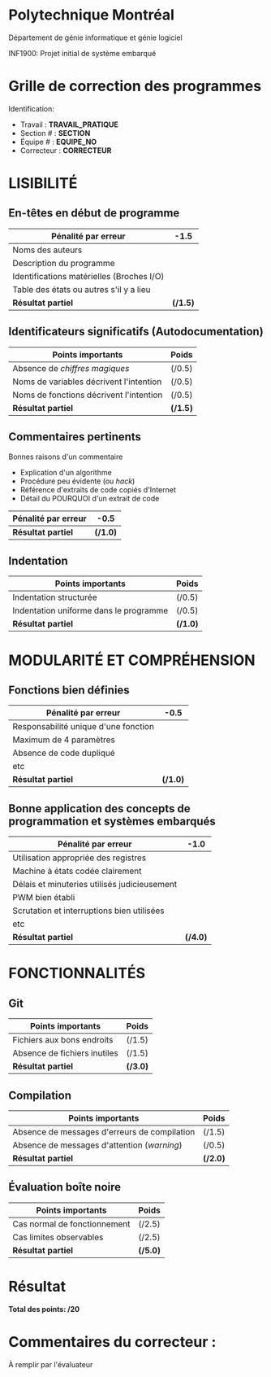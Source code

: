 # Polytechnique Montréal

Département de génie informatique et génie logiciel

INF1900: Projet initial de système embarqué

# Grille de correction des programmes

Identification:
+ Travail    : __TRAVAIL_PRATIQUE__
+ Section #  : __SECTION__
+ Équipe #   : __EQUIPE_NO__
+ Correcteur : __CORRECTEUR__

# LISIBILITÉ
## En-têtes en début de programme

| Pénalité par erreur                          | -1.5       |
| -------------------------------------------- | ---------- |
| Noms des auteurs                             |            |
| Description du programme                     |            |
| Identifications matérielles (Broches I/O)    |            |
| Table des états ou autres s'il y a lieu      |            |
| __Résultat partiel__                         | __(/1.5)__ |

## Identificateurs significatifs (Autodocumentation)

| Points importants                            | Poids      |
| -------------------------------------------- | ---------- |
| Absence de *chiffres magiques*               | (/0.5)     |
| Noms de variables décrivent l'intention      | (/0.5)     |
| Noms de fonctions décrivent l'intention      | (/0.5)     |
| __Résultat partiel__                         | __(/1.5)__ |

## Commentaires pertinents

Bonnes raisons d'un commentaire
 + Explication d'un algorithme
 + Procédure peu évidente (ou *hack*)
 + Référence d'extraits de code copiés d'Internet
 + Détail du POURQUOI d'un extrait de code

| Pénalité par erreur                          | -0.5       |
| -------------------------------------------- | ---------- |
| __Résultat partiel__                         | __(/1.0)__ |


## Indentation

| Points importants                            | Poids      |
| -------------------------------------------- | ---------- |
| Indentation structurée                       | (/0.5)     |
| Indentation uniforme dans le programme       | (/0.5)     |
| __Résultat partiel__                         | __(/1.0)__ |


# MODULARITÉ ET COMPRÉHENSION
## Fonctions bien définies

| Pénalité par erreur                          | -0.5       |
| -------------------------------------------- | ---------- |
| Responsabilité unique d'une fonction         |            |
| Maximum de 4 paramètres                      |            |
| Absence de code dupliqué                     |            |
| etc                                          |            |
| __Résultat partiel__                         | __(/1.0)__ |


## Bonne application des concepts de programmation et systèmes embarqués

| Pénalité par erreur                          | -1.0       |
| -------------------------------------------- | ---------- |
| Utilisation appropriée des registres         |            |
| Machine à états codée clairement             |            |
| Délais et minuteries utilisés judicieusement |            |
| PWM bien établi                              |            |
| Scrutation et interruptions bien utilisées   |            |
| etc                                          |            |
| __Résultat partiel__                         | __(/4.0)__ |

# FONCTIONNALITÉS
## Git

| Points importants                            | Poids      |
| -------------------------------------------- | ---------- |
| Fichiers aux bons endroits                   | (/1.5)     |
| Absence de fichiers inutiles                 | (/1.5)     |
| __Résultat partiel__                         | __(/3.0)__ |


## Compilation

| Points importants                            | Poids      |
| -------------------------------------------- | ---------- |
| Absence de messages d'erreurs de compilation | (/1.5)     |
| Absence de messages d'attention (*warning*)  | (/0.5)     |
| __Résultat partiel__                         | __(/2.0)__ |


## Évaluation boîte noire  

| Points importants                            | Poids      |
| -------------------------------------------- | ---------- |
| Cas normal de fonctionnement                 | (/2.5)     |
| Cas limites observables                      | (/2.5)     |
| __Résultat partiel__                         | __(/5.0)__ |

# Résultat

__Total des points: /20__

# Commentaires du correcteur :

À remplir par l'évaluateur
